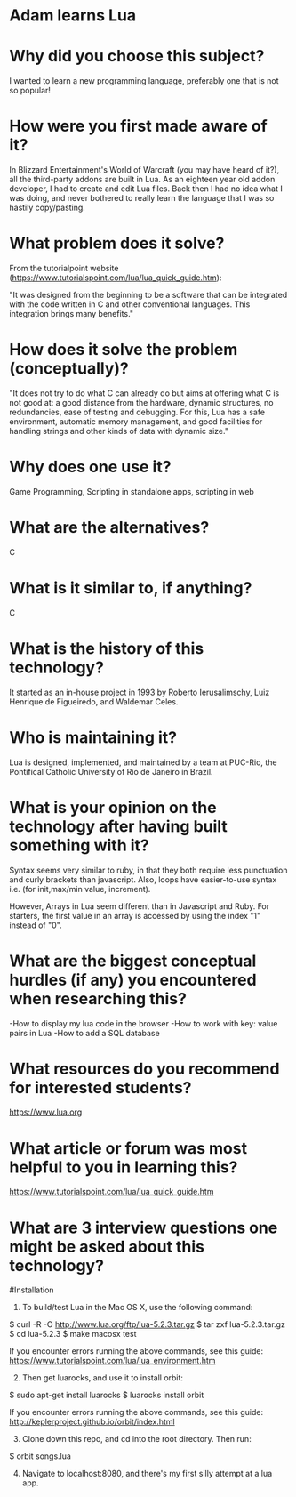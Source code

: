 # Adam learns Lua

# Why did you choose this subject?
I wanted to learn a new programming language, preferably one that is not so popular!
# How were you first made aware of it?
In Blizzard Entertainment's World of Warcraft (you may have heard of it?), all the third-party addons are built in Lua. As an eighteen year old addon developer, I had to create and edit Lua files. Back then I had no idea what I was doing, and never bothered to really learn the language that I was so hastily copy/pasting. 
# What problem does it solve?
From the tutorialpoint website (https://www.tutorialspoint.com/lua/lua_quick_guide.htm):

"It was designed from the beginning to be a software that can be integrated with the code written in C and other conventional languages. This integration brings many benefits."

# How does it solve the problem (conceptually)?
"It does not try to do what C can already do but aims at offering what C is not good at: a good distance from the hardware, dynamic structures, no redundancies, ease of testing and debugging. For this, Lua has a safe environment, automatic memory management, and good facilities for handling strings and other kinds of data with dynamic size."
# Why does one use it?
Game Programming, Scripting in standalone apps, scripting in web
# What are the alternatives?
C
# What is it similar to, if anything?
C
# What is the history of this technology?
It started as an in-house project in 1993 by Roberto Ierusalimschy, Luiz Henrique de Figueiredo, and Waldemar Celes.
# Who is maintaining it?
Lua is designed, implemented, and maintained by a team at PUC-Rio, the Pontifical Catholic University of Rio de Janeiro in Brazil.
# What is your opinion on the technology after having built something with it?
Syntax seems very similar to ruby, in that they both require less punctuation and curly brackets than javascript. Also, loops have easier-to-use syntax i.e. (for init,max/min value, increment). 

However, Arrays in Lua seem different than in Javascript and Ruby. For starters, the first value in an array is accessed by using the index "1" instead of "0". 
# What are the biggest conceptual hurdles (if any) you encountered when researching this?
-How to display my lua code in the browser
-How to work with key: value pairs in Lua
-How to add a SQL database
# What resources do you recommend for interested students?
https://www.lua.org
# What article or forum was most helpful to you in learning this?
https://www.tutorialspoint.com/lua/lua_quick_guide.htm
# What are 3 interview questions one might be asked about this technology?


#Installation

1) To build/test Lua in the Mac OS X, use the following command:

$ curl -R -O http://www.lua.org/ftp/lua-5.2.3.tar.gz
$ tar zxf lua-5.2.3.tar.gz
$ cd lua-5.2.3
$ make macosx test

If you encounter errors running the above commands, see this guide:
https://www.tutorialspoint.com/lua/lua_environment.htm 

2) Then get luarocks, and use it to install orbit:

$ sudo apt-get install luarocks
$ luarocks install orbit

If you encounter errors running the above commands, see this guide: http://keplerproject.github.io/orbit/index.html

3) Clone down this repo, and cd into the root directory. Then run:

$ orbit songs.lua

4) Navigate to localhost:8080, and there's my first silly attempt at a lua app.
